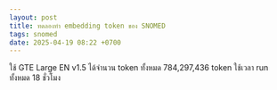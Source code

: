 ```yaml
---
layout: post
title: ทดลองทำ embedding token ของ SNOMED
tags: snomed
date: 2025-04-19 08:22 +0700
---
```


ใช้ GTE Large EN v1.5 ได้จำนวน token ทั้งหมด 784,297,436 token ใช้เวลา run ทั้งหมด 18 ชั่วโมง
